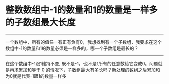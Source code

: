 # 整数数组中-1的数量和1的数量是一样多的子数组最大长度

---

一个数组中，所有的值任一有正有负有0，我想找到有一个子数组，我要求在这个数组中-1的数量和1的数量必须是一样多的，哪一个子数组是最长的？

---

在这个数组中-1跟1维持不变, 既不是-1，也不是1所有的任意数给它变成0。问题就是再求累加和等于 0 的情况下，子数组最大有多长吗？新处理的数组之后累加和为0就是代表-1跟1的数量一样多